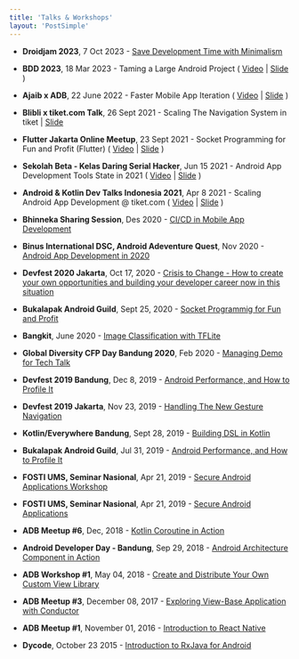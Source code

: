 ```yaml
---
title: 'Talks & Workshops'
layout: 'PostSimple'
---
```


- <strong>Droidjam 2023</strong>, 7 Oct 2023 - <a href="https://docs.google.com/presentation/d/1WcVAN2X7nt0uz_WqwfCjBs1e-Ah0rWK7evlKxb4HNzU/edit?usp=sharing">Save Development Time with Minimalism</a>

- <strong>BDD 2023</strong>, 18 Mar 2023 - Taming a Large Android Project ( <a href="https://www.youtube.com/watch?v=aLCc9XG-Uqk&t=6366s">Video</a> | <a href="https://docs.google.com/presentation/d/1tj50g71v5Wt0n_dTFx01qq_YZC73t1cwsf9c7RYVCto/edit?usp=sharing">Slide</a> )

- <strong>Ajaib x ADB</strong>, 22 June 2022 - Faster Mobile App Iteration ( <a href="https://www.youtube.com/watch?v=6JRhkHioLbE">Video</a> | <a href="https://docs.google.com/presentation/d/1ateOmK3XR9t50OEBdX1bTIHrjmvxA1KTZpVO6Wg0nqU/edit?usp=sharing">Slide</a> )

- <strong>Blibli x tiket.com Talk</strong>, 26 Sept 2021 - Scaling The Navigation System in tiket | <a href="https://docs.google.com/presentation/d/1ibsju-2A7TvXarqYJFQCN5dn1ZiM7nNx7FlZPHXNvH4/edit?usp=sharing">Slide</a>

- <strong>Flutter Jakarta Online Meetup</strong>, 23 Sept 2021 - Socket Programming for Fun and Profit (Flutter) ( <a href="https://youtu.be/Ih9xCjEDMco?t=322">Video</a> | <a href="https://docs.google.com/presentation/d/1zaEvSF62FRfh2cuXqfM7w3reIqWoBFCsFXoGknQedEk/edit?usp=sharing">Slide</a> )

- <strong>Sekolah Beta - Kelas Daring Serial Hacker</strong>, Jun 15 2021 - Android App Development Tools State in 2021
  ( <a href="https://www.youtube.com/watch?v=pL7LQyywO4E">Video</a> | <a href="https://docs.google.com/presentation/d/1zaEvSF62FRfh2cuXqfM7w3reIqWoBFCsFXoGknQedEk/edit?usp=sharing">Slide</a> )

- <strong>Android & Kotlin Dev Talks Indonesia 2021</strong>, Apr 8 2021 - Scaling Android App Development @ tiket.com ( <a href="https://www.youtube.com/watch?v=qhkNL0o7x3o">Video</a> | <a href="https://drive.google.com/file/d/11ZS4g1vgY8lAb7Cmj8WBOkc9q7YTI_2Z/view">Slide</a> )

- <strong>Bhinneka Sharing Session</strong>, Des 2020 - <a href="https://docs.google.com/presentation/d/1xrBk7TxDz7BdqAl-SHD6asFxhXKn9H6uRy8-SIwUlqg/edit?usp=sharing">CI/CD in Mobile App Development</a>

- <strong>Binus International DSC, Android Adeventure Quest</strong>, Nov 2020 - <a href="https://docs.google.com/presentation/d/191t4A6sisOlnQH_t1wKMA9NSf7Ew-gye8IvkdGuVSLY/edit?usp=sharing">Android App Development in 2020</a>

- <strong>Devfest 2020 Jakarta</strong>, Oct 17, 2020 - <a href="https://www.youtube.com/watch?v=tEHWD-KEh6k">Crisis to Change - How to create your own opportunities and building your developer career now in this situation</a>

- <strong>Bukalapak Android Guild</strong>, Sept 25, 2020 - <a href="https://docs.google.com/presentation/d/1zNjmNUtyIxyyu_pzVoZ6RYyMBzpzClKicxw-qbC35k4/edit?usp=sharing">Socket Programmig for Fun and Profit</a>

- <strong>Bangkit</strong>, June 2020 - <a href="https://docs.google.com/presentation/d/1R031q20Kjbrej0GBiV88uO8SWohotmK-m7ZN0vnCuP4/edit?usp=sharing">Image Classification with TFLite</a>

- <strong>Global Diversity CFP Day Bandung 2020</strong>, Feb 2020 - <a href="https://docs.google.com/presentation/d/1nXWoGU_1TZcs7QXJ1qDWATGhQ8QdJHT5iOjfyeTByN8/edit?usp=sharing">Managing Demo for Tech Talk</a>

- <strong>Devfest 2019 Bandung</strong>, Dec 8, 2019 - <a href="https://docs.google.com/presentation/d/1w61Zs5-qv6dwEBjrw0GsDyTSdMPYmzDea7j_Njj1Z5Q/edit?usp=sharing">Android Performance, and How to Profile It</a>

- <strong>Devfest 2019 Jakarta</strong>, Nov 23, 2019 - <a href="https://docs.google.com/presentation/d/1CitAj5FNmboKvDkWpz_hLFXQpMU3hBSpyMmPpDNIWyc/edit?usp=sharing">Handling The New Gesture Navigation</a>

- <strong>Kotlin/Everywhere Bandung</strong>, Sept 28, 2019 - <a href="https://docs.google.com/presentation/d/1-wji-2FQgaIaItNZW5MLV_90ZF6Jope1uOz60Si-e_Y/edit?usp=sharing">Building DSL in Kotlin</a>

- <strong>Bukalapak Android Guild</strong>, Jul 31, 2019 - <a href="https://docs.google.com/presentation/d/1w61Zs5-qv6dwEBjrw0GsDyTSdMPYmzDea7j_Njj1Z5Q">Android Performance, and How to Profile It</a>

- <strong>FOSTI UMS, Seminar Nasional</strong>, Apr 21, 2019 - <a href="https://docs.google.com/presentation/d/1xmNaF31SRjblg4WGwzcJjHi89yjwupmrPuuR39Kao1U/edit?usp=sharing">Secure Android Applications Workshop</a>

- <strong>FOSTI UMS, Seminar Nasional</strong>, Apr 21, 2019 - <a href="https://docs.google.com/presentation/d/1qpBIr1g3z4hs6bqr3GdASAEH0EOPpZNF5RKeVYmSL6M/edit?usp=sharing">Secure Android Applications</a>

- <strong>ADB Meetup #6</strong>, Dec, 2018 - <a href="https://docs.google.com/presentation/d/1_34O6bccxqy8b3bfXBc-j2dseRM9qHWHQJXD1aWmK6Q/edit?usp=sharing">Kotlin Coroutine in Action</a>

- <strong>Android Developer Day - Bandung</strong>, Sep 29, 2018 - <a href="https://docs.google.com/presentation/d/1_34O6bccxqy8b3bfXBc-j2dseRM9qHWHQJXD1aWmK6Q/edit?usp=sharing">Android Architecture Component in Action</a>

- <strong>ADB Workshop #1</strong>, May 04, 2018 - <a href="https://speakerdeck.com/esafirm/create-and-distribute-your-own-custom-view-library">Create and Distribute Your Own Custom View Library</a>

- <strong>ADB Meetup #3</strong>, December 08, 2017 - <a href="https://speakerdeck.com/esafirm/exploring-view-base-application-with-conductor">Exploring View-Base Application with Conductor</a>

- <strong>ADB Meetup #1</strong>, November 01, 2016 - <a href="https://cdn.rawgit.com/esafirm/esafirm.github.io/ghost-do/slide-intro-rn.html#/">Introduction to React Native</a>

- <strong>Dycode</strong>, October 23 2015 - <a href="https://speakerdeck.com/esafirm/introduction-to-rxjava-for-android">Introduction to RxJava for Android</a>
